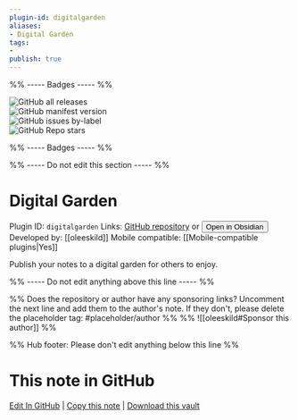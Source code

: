```yaml
---
plugin-id: digitalgarden
aliases:
- Digital Garden
tags: 
- 
publish: true
---
```


%% ----- Badges ----- %%

![GitHub all releases](https://img.shields.io/github/downloads/oleeskild/obsidian-digital-garden/total?color=573E7A&logo=github&style=for-the-badge)   
![GitHub manifest version](https://img.shields.io/github/manifest-json/v/oleeskild/obsidian-digital-garden?color=573E7A&logo=github&style=for-the-badge)   
![GitHub issues by-label](https://img.shields.io/github/issues/oleeskild/obsidian-digital-garden/help%20wanted?color=573E7A&logo=github&style=for-the-badge)   
![GitHub Repo stars](https://img.shields.io/github/stars/oleeskild/obsidian-digital-garden?color=573E7A&logo=github&style=for-the-badge)

%% ----- Badges ----- %%

%% ----- Do not edit this section ----- %%

# Digital Garden

Plugin ID: `digitalgarden`
Links: [GitHub repository](https://github.com/oleeskild/obsidian-digital-garden) or [<button id=HH>Open in Obsidian</button>](obsidian://show-plugin?id=digitalgarden)
Developed by: [[oleeskild]]
Mobile compatible: [[Mobile-compatible plugins|Yes]]

Publish your notes to a digital garden for others to enjoy.

%% ----- Do not edit anything above this line ----- %% 

%% Does the repository or author have any sponsoring links? Uncomment the next line and add them to the author's note. If they don't, please delete the placeholder tag: #placeholder/author %%
%% ![[oleeskild#Sponsor this author]] %%

%% Hub footer: Please don't edit anything below this line %%

# This note in GitHub

<span class="git-footer">[Edit In GitHub](https://github.dev/obsidian-community/obsidian-hub/blob/main/02%20-%20Community%20Expansions/02.05%20All%20Community%20Expansions/Plugins/digitalgarden.md "git-hub-edit-note") | [Copy this note](https://raw.githubusercontent.com/obsidian-community/obsidian-hub/main/02%20-%20Community%20Expansions/02.05%20All%20Community%20Expansions/Plugins/digitalgarden.md "git-hub-copy-note") | [Download this vault](https://github.com/obsidian-community/obsidian-hub/archive/refs/heads/main.zip "git-hub-download-vault") </span>
